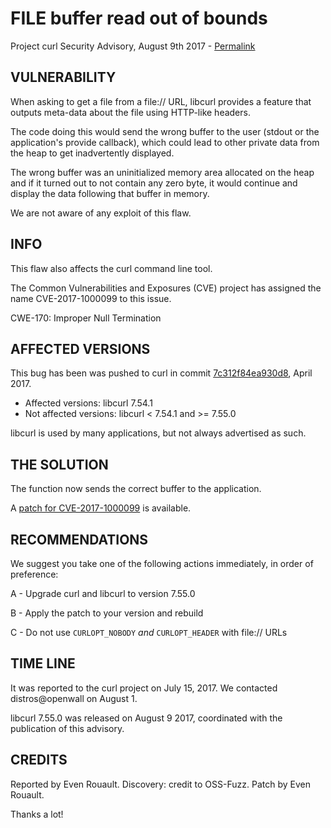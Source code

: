 FILE buffer read out of bounds
==============================

Project curl Security Advisory, August 9th 2017 -
[Permalink](https://curl.se/docs/CVE-2017-1000099.html)

VULNERABILITY
-------------

When asking to get a file from a file:// URL, libcurl provides a feature that
outputs meta-data about the file using HTTP-like headers.

The code doing this would send the wrong buffer to the user (stdout or the
application's provide callback), which could lead to other private data from
the heap to get inadvertently displayed.

The wrong buffer was an uninitialized memory area allocated on the heap and if
it turned out to not contain any zero byte, it would continue and display the
data following that buffer in memory.

We are not aware of any exploit of this flaw.

INFO
----

This flaw also affects the curl command line tool.

The Common Vulnerabilities and Exposures (CVE) project has assigned the name
CVE-2017-1000099 to this issue.

CWE-170: Improper Null Termination

AFFECTED VERSIONS
-----------------

This bug has been was pushed to curl in commit
[7c312f84ea930d8](https://github.com/curl/curl/commit/7c312f84ea930d8), April
2017.

- Affected versions: libcurl 7.54.1
- Not affected versions: libcurl < 7.54.1 and >= 7.55.0

libcurl is used by many applications, but not always advertised as such.

THE SOLUTION
------------

The function now sends the correct buffer to the application.

A [patch for CVE-2017-1000099](https://curl.se/CVE-2017-1000099.patch) is
available.

RECOMMENDATIONS
---------------

We suggest you take one of the following actions immediately, in order of
preference:

 A - Upgrade curl and libcurl to version 7.55.0

 B - Apply the patch to your version and rebuild

 C - Do not use `CURLOPT_NOBODY` *and* `CURLOPT_HEADER` with file:// URLs

TIME LINE
---------

It was reported to the curl project on July 15, 2017. We contacted
distros@openwall on August 1.

libcurl 7.55.0 was released on August 9 2017, coordinated with the publication
of this advisory.

CREDITS
-------

Reported by Even Rouault. Discovery: credit to OSS-Fuzz. Patch by Even Rouault.

Thanks a lot!
